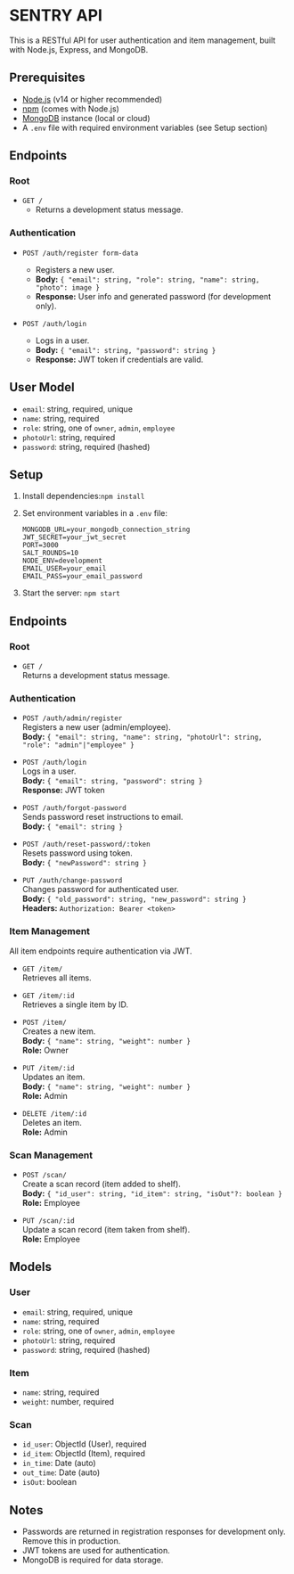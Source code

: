 # SENTRY API

This is a RESTful API for user authentication and item management, built with Node.js, Express, and MongoDB.

## Prerequisites

- [Node.js](https://nodejs.org/) (v14 or higher recommended)
- [npm](https://www.npmjs.com/) (comes with Node.js)
- [MongoDB](https://www.mongodb.com/) instance (local or cloud)
- A `.env` file with required environment variables (see Setup section)

## Endpoints

### Root

- `GET /`
  - Returns a development status message.

### Authentication

- `POST /auth/register form-data`

  - Registers a new user.
  - **Body:** `{ "email": string, "role": string, "name": string, "photo": image }`
  - **Response:** User info and generated password (for development only).
- `POST /auth/login`

  - Logs in a user.
  - **Body:** `{ "email": string, "password": string }`
  - **Response:** JWT token if credentials are valid.

## User Model

- `email`: string, required, unique
- `name`: string, required
- `role`: string, one of `owner`, `admin`, `employee`
- `photoUrl`: string, required
- `password`: string, required (hashed)

## Setup

1. Install dependencies:`npm install`
2. Set environment variables in a `.env` file:

   ```
   MONGODB_URL=your_mongodb_connection_string
   JWT_SECRET=your_jwt_secret
   PORT=3000
   SALT_ROUNDS=10
   NODE_ENV=development
   EMAIL_USER=your_email
   EMAIL_PASS=your_email_password
   ```
3. Start the server:
   `npm start`

## Endpoints

### Root

- `GET /`  
  Returns a development status message.

### Authentication

- `POST /auth/admin/register`  
  Registers a new user (admin/employee).  
  **Body:** `{ "email": string, "name": string, "photoUrl": string, "role": "admin"|"employee" }`

- `POST /auth/login`  
  Logs in a user.  
  **Body:** `{ "email": string, "password": string }`  
  **Response:** JWT token

- `POST /auth/forgot-password`  
  Sends password reset instructions to email.  
  **Body:** `{ "email": string }`

- `POST /auth/reset-password/:token`  
  Resets password using token.  
  **Body:** `{ "newPassword": string }`

- `PUT /auth/change-password`  
  Changes password for authenticated user.  
  **Body:** `{ "old_password": string, "new_password": string }`  
  **Headers:** `Authorization: Bearer <token>`

### Item Management

All item endpoints require authentication via JWT.

- `GET /item/`  
  Retrieves all items.

- `GET /item/:id`  
  Retrieves a single item by ID.

- `POST /item/`  
  Creates a new item.  
  **Body:** `{ "name": string, "weight": number }`  
  **Role:** Owner

- `PUT /item/:id`  
  Updates an item.  
  **Body:** `{ "name": string, "weight": number }`  
  **Role:** Admin

- `DELETE /item/:id`  
  Deletes an item.  
  **Role:** Admin

### Scan Management

- `POST /scan/`  
  Create a scan record (item added to shelf).  
  **Body:** `{ "id_user": string, "id_item": string, "isOut"?: boolean }`  
  **Role:** Employee

- `PUT /scan/:id`  
  Update a scan record (item taken from shelf).  
  **Role:** Employee

## Models

### User

- `email`: string, required, unique
- `name`: string, required
- `role`: string, one of `owner`, `admin`, `employee`
- `photoUrl`: string, required
- `password`: string, required (hashed)

### Item

- `name`: string, required
- `weight`: number, required

### Scan

- `id_user`: ObjectId (User), required
- `id_item`: ObjectId (Item), required
- `in_time`: Date (auto)
- `out_time`: Date (auto)
- `isOut`: boolean

## Notes

- Passwords are returned in registration responses for development only. Remove this in production.
- JWT tokens are used for authentication.
- MongoDB is required for data storage.
